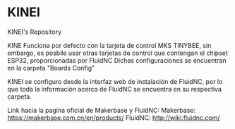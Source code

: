 # KINEI
KINEI's Repository

KINE Funciona por defecto con la tarjeta de control MKS TINYBEE, sin embargo, es posbile usar otras tarjetas de control que contengan el chipset ESP32, proporcionadas por FluidNC
Dichas configuraciones se encuentran en la carpeta "Boards Config"

KINEI se configuro desde la interfaz web de instalación de FluidNC, por lo que toda la información acerca de FluidNC se encuentra en su respectiva carpeta.

Link hacia la pagina oficial de Makerbase y FluidNC:
Makerbase: https://makerbase.com.cn/en/products/
FluidNC: http://wiki.fluidnc.com/
